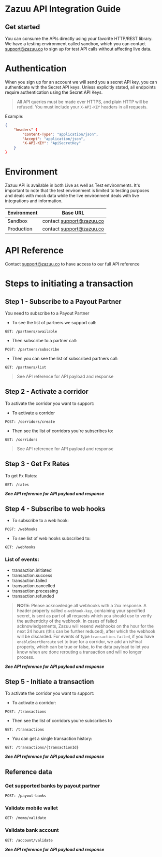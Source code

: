 # Zazuu API Integration Guide

## Get started

You can consume the APIs directly using your favorite HTTP/REST library. We have a testing environment called sandbox, which you can contact [support@zazuu.co](mailto:support@zazuu.co) to sign up for test API calls without affecting live data.

# Authentication

When you sign up for an account we will send you a secret API key, you can authenticate with the Secret API keys. Unless explicitly stated, all endpoints require authentication using the Secret API Keys.

> All API queries must be made over HTTPS, and plain HTTP will be refused. You must include your `X-API-KEY` headers in all requests.

Example:

```json
{
	"headers" {
		"Content-Type": "application/json",
		"Accept": "application/json",
		"X-API-KEY": "ApiSecretKey"
	}
}
```

# Environment

Zazuu API is available in both Live as well as Test environments. It's important to note that the test environment is limited to testing purposes and deals with mock data while the live environment deals with live integrations and information.

| Environment | Base URL                                            |
| ----------- | --------------------------------------------------- |
| Sandbox     | contact [support@zazuu.co](mailto:support@zazuu.co) |
| Production  | contact [support@zazuu.co](mailto:support@zazuu.co) |

# API Reference

Contact [support@zazuu.co](mailto:support@zazuu.co) to have access to our full API reference

# Steps to initiating a transaction

## Step 1 - Subscribe to a Payout Partner

You need to subscribe to a Payout Partner

- To see the list of partners we support call:

```
GET: /partners/available
```

- Then subscribe to a partner call:

```
POST: /partners/subscribe
```

- Then you can see the list of subscribed partners call:

```
GET: /partners/list
```

> See API reference for API payload and response

## Step 2 - Activate a corridor

To activate the corridor you want to support:

- To activate a corridor

```
POST: /corridors/create
```

- Then see the list of corridors you're subscribes to:

```
GET: /corridors
```

> See API reference for API payload and response

## Step 3 - Get Fx Rates

To get Fx Rates:

```
GET: /rates
```

**_See API reference for API payload and response_**

## Step 4 - Subscribe to web hooks

- To subscribe to a web hook:

```
POST: /webhooks
```

- To see list of web hooks subscribed to:

```
GET: /webhooks
```

### List of events:

- transaction.initiated
- transaction.success
- transaction.failed
- transaction.cancelled
- transaction.processing
- transaction.refunded

> **NOTE**: Please acknowledge all webhooks with a 2xx response. A header property called `x-webhook-key`, containing your specified secret, is sent as part of all requests which you should use to verify the authenticity of the webhook. In cases of failed acknowledgements, Zazuu will resend webhooks on the hour for the next 24 hours (this can be further reduced), after which the webhook will be discarded. For events of type `transaction.failed`, if you have `enableSmartReroute` set to true for a corridor, we add an isFinal property, which can be true or false, to the data payload to let you know when are done rerouting a transaction and will no longer process.

**_See API reference for API payload and response_**

## Step 5 - Initiate a transaction

To activate the corridor you want to support:

- To activate a corridor:

```
POST: /transactions
```

- Then see the list of corridors you're subscribes to

```
GET: /transactions
```

- You can get a single transaction history:

```
GET: /transactions/{transactionId}
```

**_See API reference for API payload and response_**

## Reference data

### Get supported banks by payout partner

```
POST: /payout-banks
```

### Validate mobile wallet

```
GET: /momo/validate
```

### Validate bank account

```
GET: /account/validate
```

**_See API reference for API payload and response_**
